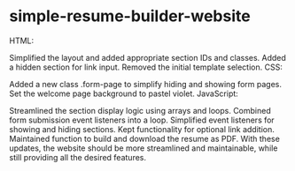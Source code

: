 # simple-resume-builder-website
HTML:

Simplified the layout and added appropriate section IDs and classes.
Added a hidden section for link input.
Removed the initial template selection.
CSS:

Added a new class .form-page to simplify hiding and showing form pages.
Set the welcome page background to pastel violet.
JavaScript:

Streamlined the section display logic using arrays and loops.
Combined form submission event listeners into a loop.
Simplified event listeners for showing and hiding sections.
Kept functionality for optional link addition.
Maintained function to build and download the resume as PDF.
With these updates, the website should be more streamlined and maintainable, while still providing all the desired features.
